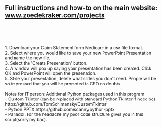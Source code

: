 ## Full instructions and how-to on the main website: www.zoedekraker.com/projects
<br>
<br>

<br>
<br>
1. Download your Claim Statement form Medicare in a csv file format. <br>
2. Select where you would like to save your new PowerPoint Presentation and name the new file.<br>
3. Select the 'Create Presenation' button.<br>
4. A window will pop up saying your presentation has been created. Click OK and PowerPoint will open the presenation. <br>
5. Style your presentation, delete what slides you don't need. People will be so impressed that you will be promoted to CEO no doubts. <br>


<br>
Notes for IT person: Additional Python packages used in this program<br>
  - Custom Tkinter (can be replaced with standard Python Tkinter if need be) https://github.com/TomSchimansky/CustomTkinter <br>
  - Python PPTX https://github.com/scanny/python-pptx <br>
  - Panadol. For the headache my poor code structure gives you in this script(sorry my bad).<br>
